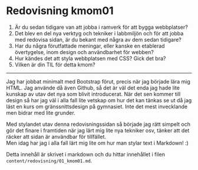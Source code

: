 ---
---
Redovisning kmom01
=========================


1. Är du sedan tidigare van att jobba i ramverk för att bygga webbplatser?
2. Det blev en del nya verktyg och tekniker i labbmiljön och för att jobba med redovisa sidan, är du bekant med några av dem sedan tidigare?
3. Har du några förutfattade meningar, eller kanske en etablerad övertygelse, inom design och användbarhet för webben?
4. Hur kändes det att styla webbplatsen med CSS? Gick det bra?
5. Vilken är din TIL för detta kmom?
<hr>
Jag har jobbat minimalt med Bootstrap förut, precis när jag började lära mig HTML. Jag använde då även Github, så det är väl det enda jag hade lite kunskap av utav det nya som blivit introducerat. När det sen kommer till design så har jag väl i alla fall lite vetskap om hur det kan tänkas se ut då jag läst en kurs om gränssnittsdesign på gymnasiet. Inte det mest invecklande men bidrar med lite grunder.

Med stylandet utav denna redovisningssidan så började jag rätt simpelt och gör det finare i framtiden när jag lärt mig lite nya tekniker osv, tänker att det räcker att sidan är användbar för tillfället.  
Men idag har jag i alla fall lärt mig lite om hur man stylar text i Markdown! :)

Detta innehåll är skrivet i markdown och du hittar innehållet i filen `content/redovisning/01_kmom01.md`.
